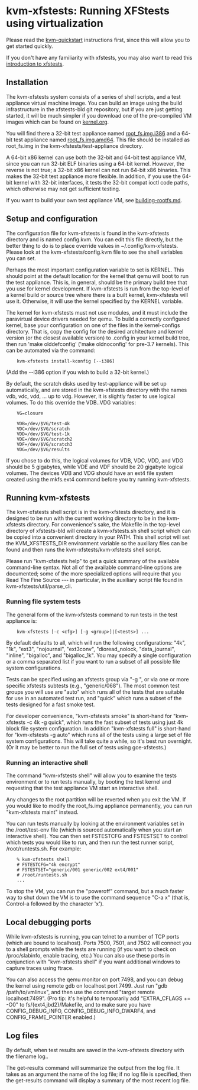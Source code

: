 # kvm-xfstests: Running XFStests using virtualization

Please read the [kvm-quickstart](kvm-quickstart.md) instructions
first, since this will allow you to get started quickly.

If you don't have any familiarity with xfstests, you may also want to
read this [introduction to xfstests](what-is-xfstests.md).

## Installation

The kvm-xfstests system consists of a series of shell scripts, and a
test appliance virtual machine image.  You can build an image using
the build infrastructure in the xfstests-bld git repository, but if
you are just getting started, it will be much simpler if you download
one of the pre-compiled VM images which can be found on
[kernel.org](https://www.kernel.org/pub/linux/kernel/people/tytso/kvm-xfstests).

You will find there a 32-bit test appliance named
[root_fs.img.i386](https://www.kernel.org/pub/linux/kernel/people/tytso/kvm-xfstests/root_fs.img.i386)
and a 64-bit test appliance named
[root_fs.img.amd64](https://www.kernel.org/pub/linux/kernel/people/tytso/kvm-xfstests/root_fs.img.amd64).
This file should be installed as root_fs.img in the
kvm-xfstests/test-appliance directory.

A 64-bit x86 kernel can use both the 32-bit and 64-bit test appliance
VM, since you can run 32-bit ELF binaries using a 64-bit kernel.
However, the reverse is not true; a 32-bit x86 kernel can not run
64-bit x86 binaries.  This makes the 32-bit test appliance more
flexible.  In addition, if you use the 64-bit kernel with 32-bit
interfaces, it tests the 32-bit compat ioctl code paths, which
otherwise may not get sufficient testing.

If you want to build your own test appliance VM, see
[building-rootfs.md](building-rootfs.md).

## Setup and configuration

The configuration file for kvm-xfstests is found in the kvm-xfstests
directory and is named config.kvm.  You can edit this file directly,
but the better thing to do is to place override values in
~/.config/kvm-xfstests.  Please look at the kvm-xfstests/config.kvm
file to see the shell variables you can set.

Perhaps the most important configuration variable to set is KERNEL.
This should point at the default location for the kernel that qemu
will boot to run the test appliance.  This is, in general, should be
the primary build tree that you use for kernel development.  If
kvm-xfstests is run from the top-level of a kernel build or source
tree where there is a built kernel, kvm-xfstests will use it.
Otherwise, it will use the kernel specified by the KERNEL variable.

The kernel for kvm-xfstests must not use modules, and it must include
the paravirtual device drivers needed for qemu.  To build a correctly
configured kernel, base your configuration on one of the files in the
kernel-configs directory.  That is, copy the config for the desired
architecture and kernel version (or the closest available version) to
.config in your kernel build tree, then run 'make olddefconfig' ('make
oldnoconfig' for pre-3.7 kernels).  This can be automated via the
command:

        kvm-xfstests install-kconfig [--i386]

(Add the --i386 option if you wish to build a 32-bit kernel.)

By default, the scratch disks used by test-appliance will be set up
automatically, and are stored in the kvm-xfstests directory with the
names vdb, vdc, vdd, ... up to vdg.  However, it is slightly faster to
use logical volumes.  To do this override the VDB..VDG variables:

        VG=closure

        VDB=/dev/$VG/test-4k
        VDC=/dev/$VG/scratch
        VDD=/dev/$VG/test-1k
        VDE=/dev/$VG/scratch2
        VDF=/dev/$VG/scratch3
        VDG=/dev/$VG/results

If you chose to do this, the logical volumes for VDB, VDC, VDD, and
VDG should be 5 gigabytes, while VDE and VDF should be 20 gigabyte
logical volumes.  The devices VDB and VDG should have an ext4 file
system created using the mkfs.ext4 command before you try running kvm-xfstests.

## Running kvm-xfstests

The kvm-xfstests shell script is in the kvm-xfstests directory, and it
is designed to be run with the current working directory to be in the
kvm-xfstests directory.  For convenience's sake, the Makefile in the
top-level directory of xfstests-bld will create a kvm-xfstests.sh
shell script which can be copied into a convenient directory in your
PATH.  This shell script will set the KVM_XFSTESTS_DIR environment
variable so the auxiliary files can be found and then runs the
kvm-xfstests/kvm-xfstests shell script.

Please run "kvm-xfstests help" to get a quick summary of the available
command-line syntax.  Not all of the available command-line options
are documented; some of the more specialized options will require that
you Read The Fine Source --- in particular, in the auxiliary script
file found in kvm-xfstests/util/parse_cli.

### Running file system tests

The general form of the kvm-xfstests command to run tests in the test
appliance is:

        kvm-xfstests [-c <cfg>] [-g <group>]|[<tests>] ...


By default <cfg> defaults to all, which will run the following
configurations: "4k", "1k", "ext3", "nojournal", "ext3conv",
"dioread_nolock, "data_journal", "inline", "bigalloc", and
"bigalloc_1k".  You may specify a single configuration or a comma
separated list if you want to run a subset of all possible file system
configurations.

Tests can be specified using an xfstests group via "-g <group>", or
via one or more specific xfstests subtests (e.g., "generic/068").  The
most common test groups you will use are "auto" which runs all of the
tests that are suitable for use in an automated test run, and "quick"
which runs a subset of the tests designed for a fast smoke test.

For developer convenience, "kvm-xfstests smoke" is short-hand for
"kvm-xfstests -c 4k -g quick", which runs the fast subset of tests
using just 4k block file system configuration.  In addition
"kvm-xfstests full" is short-hand for "kvm-xfstests -g auto" which
runs all of the tests using a large set of file system configurations.
This will take quite a while, so it's best run overnight.  (Or it may
be better to run the full set of tests using gce-xfstests.)

### Running an interactive shell

The command "kvm-xfstests shell" will allow you to examine the tests
environment or to run tests manually, by booting the test kernel and
requesting that the test appliance VM start an interactive shell.

Any changes to the root partition will be reverted when you exit the
VM.  If you would like to modify the root_fs.img appliance
permanently, you can run "kvm-xfstests maint" instead.

You can run tests manually by looking at the environment variables set
in the /root/test-env file (which is sourced automatically when you
start an interactive shell).  You can then set FSTESTCFG and FSTESTSET
to control which tests you would like to run, and then run the test
runner script, /root/runtests.sh.  For example:

        % kvm-xfstests shell
        # FSTESTCFG="4k encrypt"
        # FSTESTSET="generic/001 generic/002 ext4/001"
        # /root/runtests.sh
        ...

To stop the VM, you can run the "poweroff" command, but a much faster way
to shut down the VM is to use the command sequence "C-a x" (that is,
Control-a followed by the character 'x'). 

## Local debugging ports

While kvm-xfstests is running, you can telnet to a number of TCP ports
(which are bound to localhost).  Ports 7500, 7501, and 7502 will
connect you to a shell prompts while the tests are running (if you
want to check on /proc/slabinfo, enable tracing, etc.)  You can also
use these ports in conjunction with "kvm-xfstests shell" if you want
additional windows to capture traces using ftrace.

You can also access the qemu monitor on port 7498, and you can debug the
kernel using remote gdb on localhost port 7499.  Just run "gdb
/path/to/vmlinux", and then use the command "target remote
localhost:7499".  (Pro tip: it's helpful to temporarily add
"EXTRA_CFLAGS += -O0" to fs/{ext4,jbd2}/Makefile, and to make sure you
have CONFIG_DEBUG_INFO, CONFIG_DEBUG_INFO_DWARF4, and
CONFIG_FRAME_POINTER enabled.)

## Log files

By default, when test results are saved in the kvm-xfstests directory
with the filename log.<DATECODE>.

The get-results command will summarize the output from the log file.
It takes as an argument the name of the log file; if no log file is
specified, then the get-results command will display a summary of the
most recent log file.
